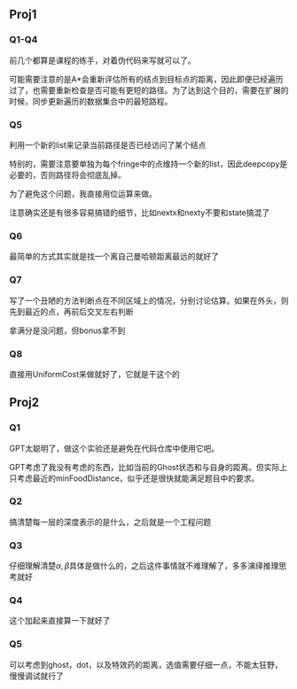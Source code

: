 ## Proj1
### Q1-Q4
前几个都算是课程的练手，对着伪代码来写就可以了。

可能需要注意的是A*会重新评估所有的结点到目标点的距离，因此即便已经遍历过了，也需要重新检查是否可能有更短的路径。为了达到这个目的，需要在扩展的时候，同步更新遍历的数据集合中的最短路程。

### Q5
利用一个新的list来记录当前路径是否已经访问了某个结点

特别的，需要注意要单独为每个fringe中的点维持一个新的list，因此deepcopy是必要的，否则路径将会彻底乱掉。

为了避免这个问题，我直接用位运算来做。

注意确实还是有很多容易搞错的细节，比如nextx和nexty不要和state搞混了
### Q6
最简单的方式其实就是找一个离自己曼哈顿距离最远的就好了

### Q7
写了一个丑陋的方法判断点在不同区域上的情况，分别讨论估算。如果在外头，则先到最近的点，再前后交叉左右判断

拿满分是没问题，但bonus拿不到
### Q8
直接用UniformCost来做就好了，它就是干这个的

## Proj2
### Q1
GPT太聪明了，做这个实验还是避免在代码仓库中使用它吧。

GPT考虑了我没有考虑的东西，比如当前的Ghost状态和与自身的距离。但实际上只考虑最近的minFoodDistance，似乎还是很快就能满足题目中的要求。
### Q2  
搞清楚每一层的深度表示的是什么，之后就是一个工程问题

### Q3
仔细理解清楚$\alpha, \beta$具体是做什么的，之后这件事情就不难理解了，多多演绎推理思考就好

### Q4
这个加起来直接算一下就好了

### Q5
可以考虑到ghost，dot，以及特效药的距离，选值需要仔细一点，不能太狂野，慢慢调试就行了